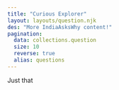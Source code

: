 ```yaml
---
title: "Curious Explorer"
layout: layouts/question.njk
des: "More IndiaAsksWhy content!"
pagination:
  data: collections.question
  size: 10
  reverse: true
  alias: questions
---
```


Just that